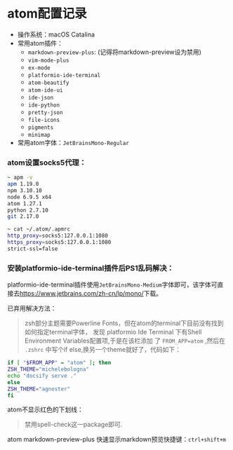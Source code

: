 # atom配置记录

- 操作系统：macOS Catalina
- 常用atom插件：
  - `markdown-preview-plus`: (记得将markdown-preview设为禁用)
  - `vim-mode-plus`
  - `ex-mode`
  - `platformio-ide-terminal`
  - `atom-beautify`
  - `atom-ide-ui`
  - `ide-json`
  - `ide-python`
  - `pretty-json`
  - `file-icons`
  - `pigments`
  - `minimap`
- 常用atom字体：`JetBrainsMono-Regular`

### atom设置socks5代理：
```bash
~ apm -v
apm 1.19.0
npm 3.10.10
node 6.9.5 x64
atom 1.27.1
python 2.7.10
git 2.17.0

~ cat ~/.atom/.apmrc
http_proxy=socks5:127.0.0.1:1080
https_proxy=socks5:127.0.0.1:1080
strict-ssl=false
```

### 安装platformio-ide-terminal插件后PS1乱码解决：
platformio-ide-terminal插件使用`JetBrainsMono-Medium`字体即可，该字体可直接去<https://www.jetbrains.com/zh-cn/lp/mono/>下载。

已弃用解决方法：
> zsh部分主题需要Powerline Fonts，但在atom的terminal下目前没有找到如何指定terminal字体，
  发现 platformio Ide Terminal 下有Shell Environment Variables配置项,于是在该栏添加
  了 `FROM_APP=atom` ,然后在 `.zshrc` 中写个if else,换另一个theme就好了，代码如下：
  ```bash
  if [ "$FROM_APP" = "atom" ]; then
  ZSH_THEME="michelebologna"
  echo "docsify serve ."
  else
  ZSH_THEME="agnoster"
  fi
  ```

atom不显示红色的下划线：
> 禁用spell-check这一package即可.

atom markdown-preview-plus 快速显示markdown预览快捷键：`ctrl+shift+m`
